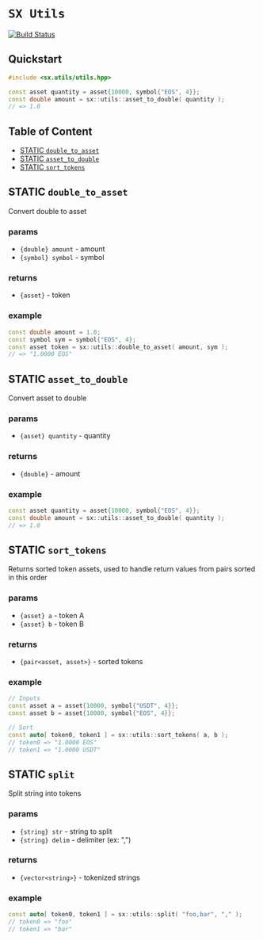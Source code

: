 # **`SX Utils`**

[![Build Status](https://travis-ci.org/stableex/sx.utils.svg?branch=main)](https://travis-ci.org/stableex/sx.utils)

## Quickstart

```c++
#include <sx.utils/utils.hpp>

const asset quantity = asset{10000, symbol{"EOS", 4}};
const double amount = sx::utils::asset_to_double( quantity );
// => 1.0
```

## Table of Content

- [STATIC `double_to_asset`](#static-double_to_asset)
- [STATIC `asset_to_double`](#static-asset_to_double)
- [STATIC `sort_tokens`](#static-sort_tokens)

## STATIC `double_to_asset`

Convert double to asset

### params

- `{double} amount` - amount
- `{symbol} symbol` - symbol

### returns

- `{asset}` - token

### example

```c++
const double amount = 1.0;
const symbol sym = symbol{"EOS", 4};
const asset token = sx::utils::double_to_asset( amount, sym );
// => "1.0000 EOS"
```

## STATIC `asset_to_double`

Convert asset to double

### params

- `{asset} quantity` - quantity

### returns

- `{double}` - amount

### example

```c++
const asset quantity = asset{10000, symbol{"EOS", 4}};
const double amount = sx::utils::asset_to_double( quantity );
// => 1.0
```


## STATIC `sort_tokens`

Returns sorted token assets, used to handle return values from pairs sorted in this order

### params

- `{asset} a` - token A
- `{asset} b` - token B

### returns

- `{pair<asset, asset>}` - sorted tokens

### example

```c++
// Inputs
const asset a = asset{10000, symbol{"USDT", 4}};
const asset b = asset{10000, symbol{"EOS", 4}};

// Sort
const auto[ token0, token1 ] = sx::utils::sort_tokens( a, b );
// token0 => "1.0000 EOS"
// token1 => "1.0000 USDT"
```

## STATIC `split`

Split string into tokens

### params

- `{string} str` - string to split
- `{string} delim` - delimiter (ex: ",")

### returns

- `{vector<string>}` - tokenized strings

### example

```c++
const auto[ token0, token1 ] = sx::utils::split( "foo,bar", "," );
// token0 => "foo"
// token1 => "bar"
```
